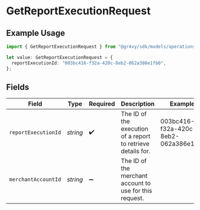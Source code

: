 # GetReportExecutionRequest

## Example Usage

```typescript
import { GetReportExecutionRequest } from "@gr4vy/sdk/models/operations";

let value: GetReportExecutionRequest = {
  reportExecutionId: "003bc416-f32a-420c-8eb2-062a386e1fb0",
};
```

## Fields

| Field                                                        | Type                                                         | Required                                                     | Description                                                  | Example                                                      |
| ------------------------------------------------------------ | ------------------------------------------------------------ | ------------------------------------------------------------ | ------------------------------------------------------------ | ------------------------------------------------------------ |
| `reportExecutionId`                                          | *string*                                                     | :heavy_check_mark:                                           | The ID of the execution of a report to retrieve details for. | 003bc416-f32a-420c-8eb2-062a386e1fb0                         |
| `merchantAccountId`                                          | *string*                                                     | :heavy_minus_sign:                                           | The ID of the merchant account to use for this request.      |                                                              |